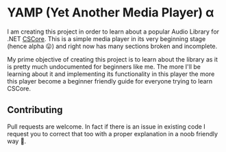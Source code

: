 # YAMP (Yet Another Media Player)  α


I am creating this project in order to learn about a popular Audio Library for .NET [CSCore](https://github.com/filoe/cscore). This is a simple media player in its very beginning stage (hence alpha 😛) and right now has many sections broken and incomplete. 

My prime objective of creating this project is to learn about the library as it is pretty much undocumented for beginners like me. The more I'll be learning about it and implementing its functionality in this player the more this player become a beginner friendly guide for everyone trying to learn CSCore.
 



## Contributing
Pull requests are welcome. In fact if there is an issue in existing code I request you to correct that too with a proper explanation in a noob friendly way 🥺.
